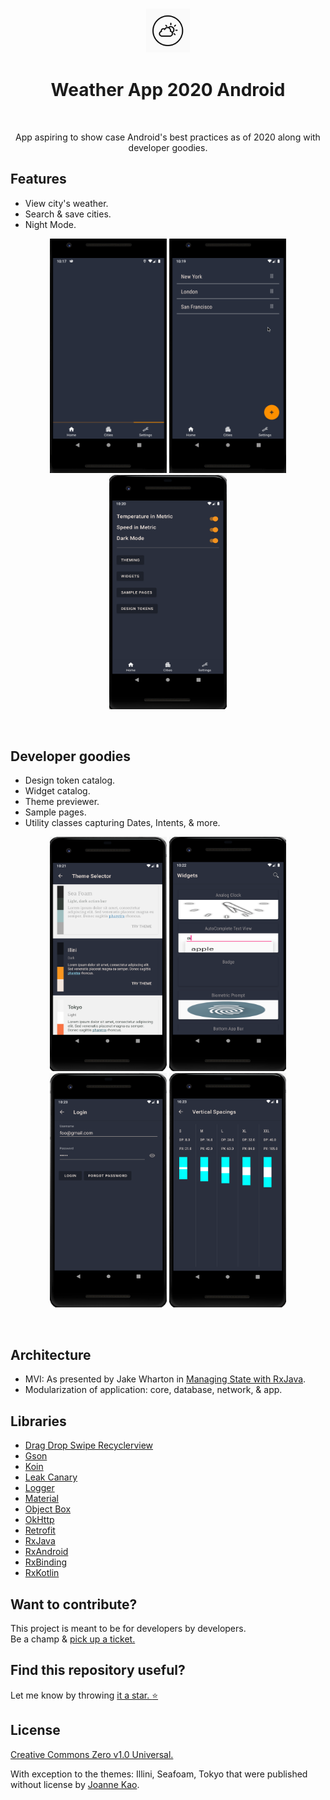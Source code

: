 <h3 align="center"><img src="https://github.com/whether-jacket/weather-app-2020-android/blob/master/screenshots/logo.png?raw=true" alt="" data-canonical-src="" width="70" height="70"/> </h3>
<h1 align="center">Weather App 2020 Android </h1></br>
<p align="center">App aspiring to show case Android's best practices as of 2020 along with developer goodies.</p>

## Features
- View city's weather.
- Search & save cities.
- Night Mode.
<p align="center">
<img src="https://github.com/whether-jacket/weather-app-2020-android/blob/master/screenshots/Demo_1_home.gif?raw=true" alt="" data-canonical-src="" width="187.5" height="375" />
<img src="https://github.com/whether-jacket/weather-app-2020-android/blob/master/screenshots/Demo_2_cities.gif?raw=true" alt="" data-canonical-src="" width="187.5" height="375" />
<img src="https://github.com/whether-jacket/weather-app-2020-android/blob/master/screenshots/Demo_3_settings.png?raw=true" alt="" data-canonical-src="" width="187.5" height="375" />
</p></br>

## Developer goodies
- Design token catalog.
- Widget catalog.
- Theme previewer.
- Sample pages.
- Utility classes capturing Dates, Intents, & more.
<p align="center">
<img src="https://github.com/whether-jacket/weather-app-2020-android/blob/master/screenshots/Demo_4_theming.png?raw=true" alt="" data-canonical-src="" width="187.5" height="375" />
<img src="https://github.com/whether-jacket/weather-app-2020-android/blob/master/screenshots/Demo_5_widgets.png?raw=true" alt="" data-canonical-src="" width="187.5" height="375" />
<img src="https://github.com/whether-jacket/weather-app-2020-android/blob/master/screenshots/Demo_6_sample_pages.png?raw=true" alt="" data-canonical-src="" width="187.5" height="375" />
<img src="https://github.com/whether-jacket/weather-app-2020-android/blob/master/screenshots/Demo_7_design_tokens.png?raw=true" alt="" data-canonical-src="" width="187.5" height="375" />
</p></br>

## Architecture
- MVI: As presented by Jake Wharton in [Managing State with RxJava](https://jakewharton.com/the-state-of-managing-state-with-rxjava/).
- Modularization of application: core, database, network, & app.

## Libraries
- [Drag Drop Swipe Recyclerview](https://github.com/ernestoyaquello/DragDropSwipeRecyclerview)
- [Gson](https://github.com/google/gson)
- [Koin](https://github.com/InsertKoinIO/koin)
- [Leak Canary](https://github.com/square/leakcanary)
- [Logger](https://github.com/orhanobut/logger)
- [Material](https://github.com/material-components/material-components-android)
- [Object Box](https://github.com/objectbox/objectbox-java)
- [OkHttp](https://github.com/square/okhttp)
- [Retrofit](https://github.com/square/retrofit)
- [RxJava](https://github.com/ReactiveX/RxJava)
- [RxAndroid](https://github.com/ReactiveX/RxAndroid)
- [RxBinding](https://github.com/JakeWharton/RxBinding)
- [RxKotlin](https://github.com/ReactiveX/RxKotlin)

## Want to contribute?
This project is meant to be for developers by developers.<br>
Be a champ & [pick up a ticket.](https://github.com/whether-jacket/weather-app-2020-android/issues) <br>


## Find this repository useful?
Let me know by throwing [it a star. :star:](https://github.com/whether-jacket/weather-app-2020-android/stargazers)

## License
[Creative Commons Zero v1.0 Universal.](https://github.com/seljabali/weather-app-2020-android/blob/master/LICENSE)

With exception to the themes: Illini, Seafoam, Tokyo that were published without license by [Joanne Kao](https://github.com/pixelbutter/theme-sample).
